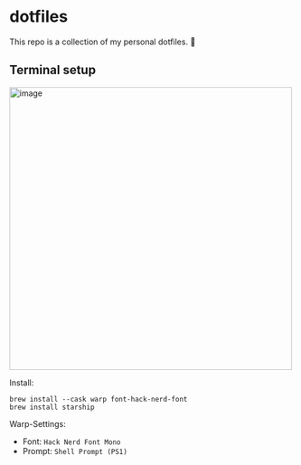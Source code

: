 # dotfiles

This repo is a collection of my personal dotfiles. 🤖

## Terminal setup

<img width="500" alt="image" src="https://github.com/jonashammerschmidt/dotfiles/assets/1522958/cc0d445c-8773-4c30-bde1-767454def893">

Install: 

```
brew install --cask warp font-hack-nerd-font
brew install starship
```

Warp-Settings:
- Font: `Hack Nerd Font Mono`
- Prompt: `Shell Prompt (PS1)`
